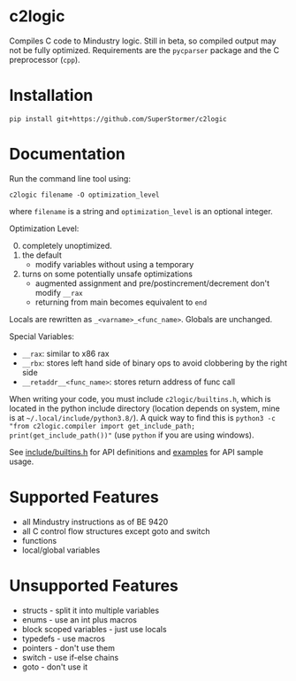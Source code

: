 # c2logic

Compiles C code to Mindustry logic. Still in beta, so compiled output may not be fully optimized. Requirements are the `pycparser` package and the C preprocessor (`cpp`).

# Installation

`pip install git+https://github.com/SuperStormer/c2logic`

# Documentation

Run the command line tool using:

`c2logic filename -O optimization_level`

where `filename` is a string and `optimization_level` is an optional integer.

Optimization Level:

0. completely unoptimized.
1. the default
    - modify variables without using a temporary
2. turns on some potentially unsafe optimizations
    - augmented assignment and pre/postincrement/decrement don't modify `__rax`
    - returning from main becomes equivalent to `end`

Locals are rewritten as `_<varname>_<func_name>`. Globals are unchanged.

Special Variables:

-   `__rax`: similar to x86 rax
-   `__rbx`: stores left hand side of binary ops to avoid clobbering by the right side
-   `__retaddr__<func_name>`: stores return address of func call

When writing your code, you must include `c2logic/builtins.h`, which is located in the python include directory (location depends on system, mine is at `~/.local/include/python3.8/`).
A quick way to find this is `python3 -c "from c2logic.compiler import get_include_path; print(get_include_path())"` (use `python` if you are using windows).

See [include/builtins.h](./include/builtins.h) for API definitions and [examples](./examples) for API sample usage.

# Supported Features

-   all Mindustry instructions as of BE 9420
-   all C control flow structures except goto and switch
-   functions
-   local/global variables

# Unsupported Features

-   structs - split it into multiple variables
-   enums - use an int plus macros
-   block scoped variables - just use locals
-   typedefs - use macros
-   pointers - don't use them
-   switch - use if-else chains
-   goto - don't use it
